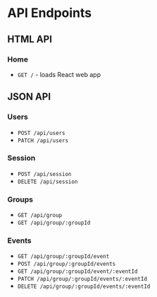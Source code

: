 # API Endpoints

## HTML API

### Home

- `GET /` - loads React web app

## JSON API

### Users

- `POST /api/users`
- `PATCH /api/users`

### Session

- `POST /api/session`
- `DELETE /api/session`

### Groups
- `GET /api/group`
- `GET /api/group/:groupId`

### Events

- `GET /api/group/:groupId/event`
- `POST /api/group/:groupId/events`
- `GET /api/group/:groupId/event/:eventId`
- `PATCH /api/group/:groupId/events/:eventId`
- `DELETE /api/group/:groupId/events/:eventId`
